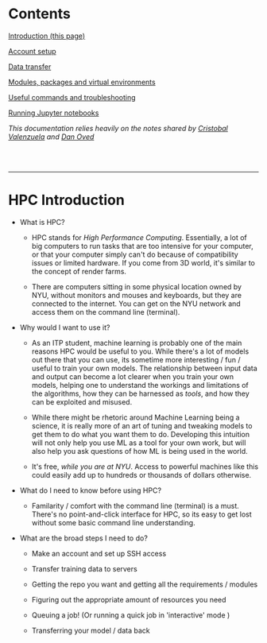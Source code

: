 # Contents

[Introduction (this page)](/)

[Account setup](/account.md)

[Data transfer](/transfer.md)

[Modules, packages and virtual environments](/modules.md)

[Useful commands and troubleshooting](/useful.md)

[Running Jupyter notebooks](/jupyter.md)



*This documentation relies heavily on the notes shared by [Cristobal Valenzuela](https://github.com/cvalenzuela/hpc) and [Dan Oved]()*

<br><br>

---





# HPC Introduction

* What is HPC?
  * HPC stands for *High Performance Computing*. Essentially, a lot of big computers to run tasks that are too intensive for your computer, or that your computer simply can't do because of compatibility issues or limited hardware. If you come from 3D world, it's similar to the concept of render farms.
  
  * There are computers sitting in some physical location owned by NYU, without monitors and mouses and keyboards, but they are connected to the internet. You can get on the NYU network and access them on the command line (terminal). 
  
    
* Why would I want to use it? 
  * As an ITP student, machine learning is probably one of the main reasons HPC would be useful to you. While there's a lot of models out there that you can use, its sometime more interesting / fun / useful to train your own models. The relationship between input data and output can become a lot clearer when you train your own models, helping one to understand the workings and limitations of the algorithms, how they can be harnessed as *tools*, and how they can be exploited  and misused. 
  
  * While there might be rhetoric around Machine Learning being a science, it is really more of an art of tuning and tweaking models to get them to do what you want them to do. Developing this intuition will not only help you use ML as a tool for your own work, but will also help you ask questions of how ML is being used in the world.  
  
  * It's free, *while you are at NYU*. Access to powerful machines like this could easily add up to hundreds or thousands of dollars otherwise. 
  
    
* What do I need to know before using HPC?
  
  * Familarity / comfort with the command line (terminal) is a must. There's no point-and-click interface for HPC, so its easy to get lost without some basic command line understanding. 
  
    
* What are the broad steps I need to do?
  * Make an account and set up SSH access
  
  * Transfer training data to servers 
  
  * Getting the repo you want and getting all the requirements / modules
  
  * Figuring out the appropriate amount of resources you need
  
  * Queuing a job! (Or running a quick job in 'interactive' mode )
  
  * Transferring your model / data back 
  
     
